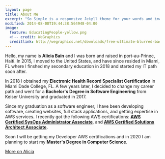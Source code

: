 ```yaml
---
layout: page
title: About Me
excerpt: "So Simple is a responsive Jekyll theme for your words and images."
modified: 2014-08-08T19:44:38.564948-04:00
image:
  feature: EducatingPeople-yellow.png
  <!-- credit: WeGraphics
  creditlink: http://wegraphics.net/downloads/free-ultimate-blurred-background-pack/ -->
---
```


Hello, my name is **Alicia Bain** and I was born and raised in port-au-Prinec, Haiti. In 2015, I moved to the United States, and have since resided in Miami, FL where I finshed my secondary education in 2018 and started my IT path soon after.

In 2018 I obtained my **Electronic Health Record Specialist Certification** in Miami Dade College, FL. A few years later, I decided to change my career path and went for a **Bachelor's Degree in Software Engineering** from Keiser University and graduated in 2017. 

Since my graduation as a software engineer, I have been developing software, creating websites, full stack applications, and getting expertise in AWS services. I recently got the following AWS certifications: [**AWS Certified SysOps Administrator Associate**](https://www.certmetrics.com/amazon/public/badge.aspx?i=3&t=c&d=2019-09-10&ci=AWS00993439), and [**AWS Certified Solutions Architect Associate**](https://www.certmetrics.com/amazon/public/badge.aspx?i=1&t=c&d=2019-10-17&ci=AWS00993439).

Soon I will be getting my Developer AWS certifications and in 2020 I am planning to start my **Master's Degree in Computer Science**. 

<a markdown="0" href="https://www.linkedin.com/in/alicia-bain-365146175/" class="btn">More on Alicia</a>

[^1]: Example: *domain.com/category-name/post-title*

